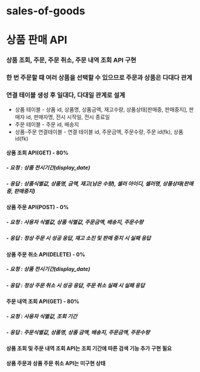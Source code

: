 # sales-of-goods

# 상품 판매 API

### 상품 조회, 주문, 주문 취소, 주문 내역 조회 API 구현

### 한 번 주문할 때 여러 상품을 선택할 수 있으므로 주문과 상품은 다대다 관계
### 연결 테이블 생성 후 일대다, 다대일 관계로 설계



* 상품 테이블 - 상품 id, 상품명, 상품금액, 재고수량, 상품상태[판매중, 판매중지], 판매자 id, 판매자명, 전시 시작일, 전시 종료일
* 주문 테이블 - 주문 id, 배송지
* 상품-주문 연결테이블 - 연결 테이블 id, 주문금액, 주문수량, 주문 id(fk), 상품 id(fk)

#### 상품 조회 API(GET) - 80%
##### - 요청 : 상품 전시기간(display_date)
##### - 응답 : 상품식별값, 상품명, 금액, 재고(남은 수량), 셀러 아이디, 셀러명, 상품상태(판매중, 판매중지)

#### 상품 주문 API(POST) - 0%
##### - 요청 : 사용자 식별값, 상품 식별값, 주문금액, 배송지, 주문수량
##### - 응답 : 정상 주문 시 성공 응답, 재고 소진 및 판매 중지 시 실패 응답

#### 상품 주문 취소 API(DELETE) - 0%
##### - 요청 : 상품 전시기간(display_date)
##### - 응답 : 정상 주문 취소 시 성공 응답, 주문 취소 실패 시 실패 응답

#### 주문 내역 조회 API(GET) - 80%
##### - 요청 : 사용자 식별값, 조회 기간
##### - 응답 : 주문식별값, 상품명, 상품 금액, 배송지, 주문금액, 주문수량

#### 상품 조회 및 주문 내역 조회 API는 조회 기간에 따른 검색 기능 추가 구현 필요
#### 상품 주문과 상품 주문 취소 API는 미구현 상태
